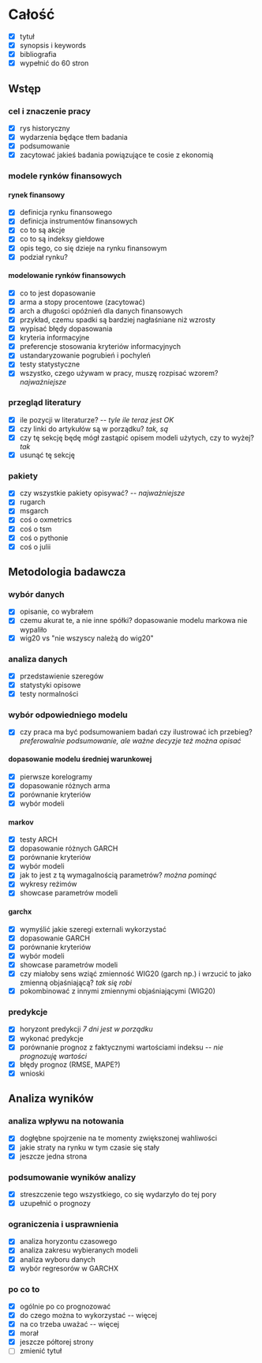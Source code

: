 # Całość
- [x] tytuł
- [x] synopsis i keywords
- [x] bibliografia
- [x] wypełnić do 60 stron
## Wstęp
### cel i znaczenie pracy
- [x] rys historyczny
- [x] wydarzenia będące tłem badania
- [x] podsumowanie
- [x] zacytować jakieś badania powiązujące te cosie z ekonomią
### modele rynków finansowych
#### rynek finansowy
- [x] definicja rynku finansowego
- [x] definicja instrumentów finansowych
- [x] co to są akcje
- [x] co to są indeksy giełdowe
- [x] opis tego, co się dzieje na rynku finansowym
- [x] podział rynku?
#### modelowanie rynków finansowych
- [x] co to jest dopasowanie
- [x] arma a stopy procentowe (zacytować)
- [x] arch a długości opóźnień dla danych finansowych
- [x] przykład, czemu spadki są bardziej nagłaśniane niż wzrosty
- [x] wypisać błędy dopasowania
- [x] kryteria informacyjne
- [x] preferencje stosowania kryteriów informacyjnych
- [x] ustandaryzowanie pogrubień i pochyleń
- [x] testy statystyczne
- [x] wszystko, czego używam w pracy, muszę rozpisać wzorem? *najważniejsze*
### przegląd literatury
- [x] ile pozycji w literaturze? -- *tyle ile teraz jest OK*
- [x] czy linki do artykułów są w porządku? *tak, są*
- [x] czy tę sekcję będę mógł zastąpić opisem modeli użytych, czy to wyżej? *tak*
- [x] usunąć tę sekcję
### pakiety
- [x] czy wszystkie pakiety opisywać? -- *najważniejsze*
- [x] rugarch
- [x] msgarch
- [x] coś o oxmetrics
- [x] coś o tsm
- [x] coś o pythonie
- [x] coś o julii
## Metodologia badawcza
### wybór danych
- [x] opisanie, co wybrałem
- [x] czemu akurat te, a nie inne spółki? dopasowanie modelu markowa nie wypaliło
- [x] wig20 vs "nie wszyscy należą do wig20"
### analiza danych
- [x] przedstawienie szeregów
- [x] statystyki opisowe
- [x] testy normalności
### wybór odpowiedniego modelu
- [x] czy praca ma być podsumowaniem badań czy ilustrować ich przebieg? *preferowalnie podsumowanie, ale ważne decyzje też można opisać*
#### dopasowanie modelu średniej warunkowej
- [x] pierwsze korelogramy
- [x] dopasowanie różnych arma
- [x] porównanie kryteriów
- [x] wybór modeli
#### markov
- [x] testy ARCH
- [x] dopasowanie różnych GARCH
- [x] porównanie kryteriów
- [x] wybór modeli
- [x] jak to jest z tą wymagalnością parametrów? *można pominąć*
- [x] wykresy reżimów
- [x] showcase parametrów modeli
#### garchx
- [x] wymyślić jakie szeregi externali wykorzystać
- [x] dopasowanie GARCH
- [x] porównanie kryteriów
- [x] wybór modeli
- [x] showcase parametrów modeli
- [x] czy miałoby sens wziąć zmienność WIG20 (garch np.) i wrzucić to jako zmienną objaśniającą? *tak się robi*
- [x] pokombinować z innymi zmiennymi objaśniającymi (WIG20)
### predykcje
- [x] horyzont predykcji *7 dni jest w porządku*
- [x] wykonać predykcje
- [x] porównanie prognoz z faktycznymi wartościami indeksu -- *nie prognozuję wartości*
- [x] błędy prognoz (RMSE, MAPE?)
- [x] wnioski
## Analiza wyników
### analiza wpływu na notowania
- [x] dogłębne spojrzenie na te momenty zwiększonej wahliwości
- [x] jakie straty na rynku w tym czasie się stały
- [x] jeszcze jedna strona
### podsumowanie wyników analizy
- [x] streszczenie tego wszystkiego, co się wydarzyło do tej pory
- [x] uzupełnić o prognozy
### ograniczenia i usprawnienia
- [x] analiza horyzontu czasowego
- [x] analiza zakresu wybieranych modeli
- [x] analiza wyboru danych
- [x] wybór regresorów w GARCHX
### po co to
- [x] ogólnie po co prognozować
- [x] do czego można to wykorzystać -- więcej
- [x] na co trzeba uważać -- więcej
- [x] morał
- [x] jeszcze półtorej strony
- [ ] zmienić tytuł